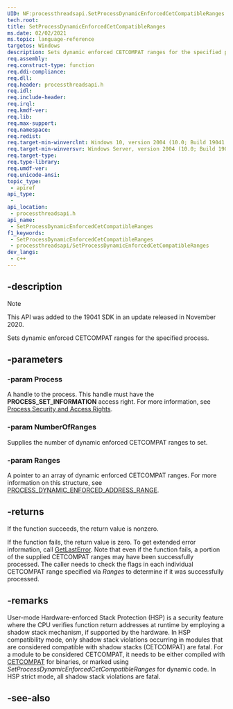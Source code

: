 ```yaml
---
UID: NF:processthreadsapi.SetProcessDynamicEnforcedCetCompatibleRanges
tech.root: 
title: SetProcessDynamicEnforcedCetCompatibleRanges
ms.date: 02/02/2021
ms.topic: language-reference
targetos: Windows
description: Sets dynamic enforced CETCOMPAT ranges for the specified process.
req.assembly: 
req.construct-type: function
req.ddi-compliance: 
req.dll: 
req.header: processthreadsapi.h
req.idl: 
req.include-header: 
req.irql: 
req.kmdf-ver: 
req.lib: 
req.max-support: 
req.namespace: 
req.redist: 
req.target-min-winverclnt: Windows 10, version 2004 (10.0; Build 19041.662)
req.target-min-winversvr: Windows Server, version 2004 (10.0; Build 19041.662)
req.target-type: 
req.type-library: 
req.umdf-ver: 
req.unicode-ansi: 
topic_type:
 - apiref
api_type:
 - 
api_location:
 - processthreadsapi.h
api_name:
 - SetProcessDynamicEnforcedCetCompatibleRanges
f1_keywords:
 - SetProcessDynamicEnforcedCetCompatibleRanges
 - processthreadsapi/SetProcessDynamicEnforcedCetCompatibleRanges
dev_langs:
 - c++
---
```


## -description

> [!NOTE]
> This API was added to the 19041 SDK in an update released in November 2020.

Sets dynamic enforced CETCOMPAT ranges for the specified process.

## -parameters

### -param Process

A handle to the process. This handle must have the <b>PROCESS_SET_INFORMATION</b> access right. 
For more information, see <a href="/windows/desktop/ProcThread/process-security-and-access-rights">Process Security and Access Rights</a>.

### -param NumberOfRanges

Supplies the number of dynamic enforced CETCOMPAT ranges to set.

### -param Ranges

A pointer to an array of dynamic enforced CETCOMPAT ranges. For more information on this structure, see <a href="/windows/win32/api/winnt/ns-winnt-process_dynamic_enforced_address_range">PROCESS_DYNAMIC_ENFORCED_ADDRESS_RANGE</a>.

## -returns

If the function succeeds, the return value is nonzero.

If the function fails, the return value is zero. To get extended error information, call 
<a href="/windows/desktop/api/errhandlingapi/nf-errhandlingapi-getlasterror">GetLastError</a>.
Note that even if the function fails, a portion of the supplied CETCOMPAT ranges may have been successfully processed.
The caller needs to check the flags in each individual CETCOMPAT range specified via <i>Ranges</i> to determine if it was successfully processed.

## -remarks

User-mode Hardware-enforced Stack Protection (HSP) is a security feature where the CPU verifies function return addresses at runtime by employing a shadow stack mechanism, if supported by the hardware.
In HSP compatibility mode, only shadow stack violations occurring in modules that are considered compatible with shadow stacks (CETCOMPAT) are fatal.
For a module to be considered CETCOMPAT, it needs to be either compiled with [CETCOMPAT](/cpp/build/reference/cetcompat) for binaries, or marked using <i>SetProcessDynamicEnforcedCetCompatibleRanges</i> for dynamic code.
In HSP strict mode, all shadow stack violations are fatal.

## -see-also

